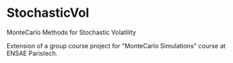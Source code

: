 # StochasticVol
MonteCarlo Methods for Stochastic Volatility

Extension of a group course project for "MonteCarlo Simulations" course at ENSAE Paristech.
